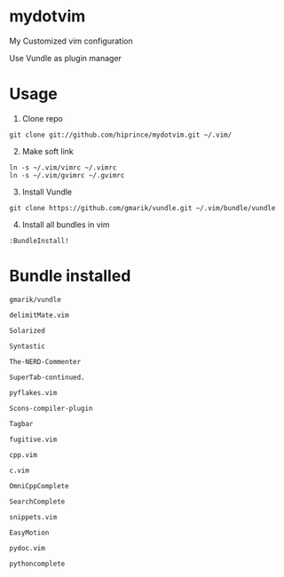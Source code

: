 mydotvim
========

My Customized vim configuration

Use Vundle as plugin manager

Usage
============================
1. Clone repo

```
git clone git://github.com/hiprince/mydotvim.git ~/.vim/
```

2. Make soft link
```
ln -s ~/.vim/vimrc ~/.vimrc
ln -s ~/.vim/gvimrc ~/.gvimrc
```

3. Install Vundle

```
git clone https://github.com/gmarik/vundle.git ~/.vim/bundle/vundle
```

4. Install all bundles in vim
```
:BundleInstall!
```

Bundle installed
============================
`gmarik/vundle`

`delimitMate.vim`

`Solarized`

`Syntastic`

`The-NERD-Commenter`

`SuperTab-continued.`

`pyflakes.vim`

`Scons-compiler-plugin`

`Tagbar`

`fugitive.vim`

`cpp.vim`

`c.vim`

`OmniCppComplete`

`SearchComplete`

`snippets.vim`

`EasyMotion`

`pydoc.vim`

`pythoncomplete`
